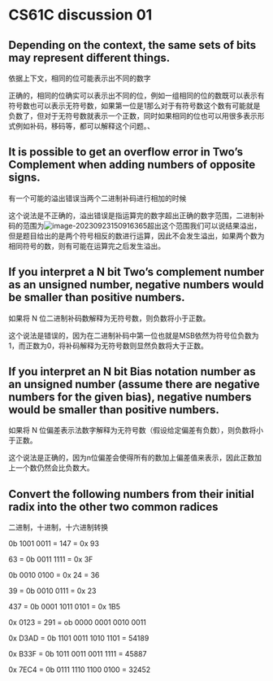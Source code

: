 # CS61C discussion 01



## Depending on the context, the same sets of bits may represent different things.



依据上下文，相同的位可能表示出不同的数字

正确的，相同的位确实可以表示出不同的位，例如一组相同的位的数既可以表示有符号数也可以表示无符号数，如果第一位是1那么对于有符号数这个数有可能就是负数了，但对于无符号数就表示一个正数，同时如果相同的位也可以用很多表示形式例如补码，移码等，都可以解释这个问题。、

## It is possible to get an overflow error in Two’s Complement when adding numbers of opposite signs.

有一个可能的溢出错误当两个二进制补码进行相加的时候

这个说法是不正确的，溢出错误是指运算完的数字超出正确的数字范围，二进制补码的范围为![image-20230923150916365](C:\Users\29847\AppData\Roaming\Typora\typora-user-images\image-20230923150916365.png)超出这个范围我们可以说结果溢出，但是题目给出的是两个符号相反的数进行运算，因此不会发生溢出，如果两个数为相同符号的数，则有可能在运算完之后发生溢出。

## If you interpret a N bit Two’s complement number as an unsigned number, negative numbers would be smaller than positive numbers.

如果将 N 位二进制补码数解释为无符号数，则负数将小于正数。

这个说法是错误的，因为在二进制补码中第一位也就是MSB依然为符号位负数为1，而正数为0，将补码解释为无符号数则显然负数将大于正数。

## If you interpret an N bit Bias notation number as an unsigned number (assume there are negative numbers for the given bias), negative numbers would be smaller than positive numbers.

如果将 N 位偏差表示法数字解释为无符号数（假设给定偏差有负数），则负数将小于正数。

这个说法是正确的，因为n位偏差会使得所有的数加上偏差值来表示，因此正数加上一个数仍然会比负数大。

## Convert the following numbers from their initial radix into the other two common radices

二进制，十进制，十六进制转换

0b 1001 0011 = 147 = 0x 93

63 = 0b 0011 1111 = 0x 3F

0b 0010 0100 = 0x 24 = 36

39 = 0b 0010 0111 = 0x 23

437 = 0b 0001 1011 0101 = 0x 1B5

0x 0123 = 291 = ob 0000 0001 0010 0011

0x D3AD = 0b 1101 0011 1010 1101 = 54189 

0x B33F = 0b 1011 0011 0011 1111 = 45887 

0x 7EC4 = 0b 0111 1110 1100 0100 = 32452